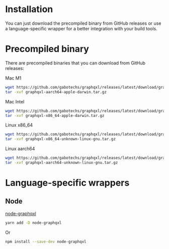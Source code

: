 # Installation

You can just download the precompiled binary from GitHub releases or use a
language-specific wrapper for a better integration with your build tools.

# Precompiled binary

There are precompiled binaries that you can download from GitHub releases:

Mac M1

```sh
wget https://github.com/gabotechs/graphqxl/releases/latest/download/graphqxl-aarch64-apple-darwin.tar.gz
tar -xvf graphqxl-aarch64-apple-darwin.tar.gz
```

Mac Intel

```sh
wget https://github.com/gabotechs/graphqxl/releases/latest/download/graphqxl-x86_64-apple-darwin.tar.gz
tar -xvf graphqxl-x86_64-apple-darwin.tar.gz
```

Linux x86_64

```sh
wget https://github.com/gabotechs/graphqxl/releases/latest/download/graphqxl-x86_64-unknown-linux-gnu.tar.gz
tar -xvf graphqxl-x86_64-unknown-linux-gnu.tar.gz
```

Linux aarch64

```sh
wget https://github.com/gabotechs/graphqxl/releases/latest/download/graphqxl-aarch64-unknown-linux-gnu.tar.gz
tar -xvf graphqxl-aarch64-unknown-linux-gnu.tar.gz
```

# Language-specific wrappers

## Node
[node-graphqxl](https://github.com/gabotechs/node-graphqxl)
```sh
yarn add -D node-graphqxl
```
Or
```sh
npm install --save-dev node-graphqxl
```

